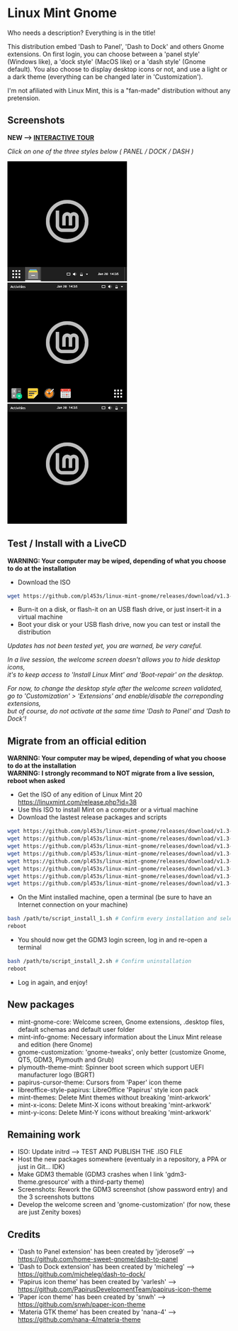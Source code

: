 # Linux Mint Gnome
Who needs a description? Everything is in the title!

This distribution embed 'Dash to Panel', 'Dash to Dock' and others Gnome extensions.
On first login, you can choose between a 'panel style' (Windows like), a 'dock style' (MacOS like) or a 'dash style' (Gnome default).
You also choose to display desktop icons or not, and use a light or a dark theme (everything can be changed later in 'Customization').

I'm not afiliated with Linux Mint, this is a "fan-made" distribution without any pretension.

## Screenshots

**NEW --> [INTERACTIVE TOUR](https://github.com/pl453s/linux-mint-gnome/blob/main/tour/tour.md)**

*Click on one of the three styles below ( PANEL / DOCK / DASH )*

[![Panel style](btn/panel.png)](https://github.com/pl453s/linux-mint-gnome/blob/main/tour/panel.md)
[![Dock style](btn/dock.png)](https://github.com/pl453s/linux-mint-gnome/blob/main/tour/dock.md)
[![Dash style](btn/dash.png)](https://github.com/pl453s/linux-mint-gnome/blob/main/tour/dash.md)

## Test / Install with a LiveCD

**WARNING: Your computer may be wiped, depending of what you choose to do at the installation**
- Download the ISO
```bash
wget https://github.com/pl453s/linux-mint-gnome/releases/download/v1.3-mint20/linux-mint-20-gnome-64-bit-v1.3.iso
```
- Burn-it on a disk, or flash-it on an USB flash drive, or just insert-it in a virtual machine
- Boot your disk or your USB flash drive, now you can test or install the distribution

*Updates has not been tested yet, you are warned, be very careful.*  

*In a live session, the welcome screen doesn't allows you to hide desktop icons,*  
*it's to keep access to 'Install Linux Mint' and 'Boot-repair' on the desktop.*  

*For now, to change the desktop style after the welcome screen validated,*  
*go to 'Customization' > 'Extensions' and enable/disable the correponding extensions,*  
*but of course, do not activate at the same time 'Dash to Panel' and 'Dash to Dock'!*

## Migrate from an official edition

**WARNING: Your computer may be wiped, depending of what you choose to do at the installation**  
**WARNING: I strongly recommand to NOT migrate from a live session, reboot when asked**
- Get the ISO of any edition of Linux Mint 20 https://linuxmint.com/release.php?id=38
- Use this ISO to install Mint on a computer or a virtual machine
- Download the lastest release packages and scripts
```bash
wget https://github.com/pl453s/linux-mint-gnome/releases/download/v1.3-mint20/mint-gnome-core.deb
wget https://github.com/pl453s/linux-mint-gnome/releases/download/v1.3-mint20/mint-info-gnome.deb
wget https://github.com/pl453s/linux-mint-gnome/releases/download/v1.3-mint20/gnome-customization.deb
wget https://github.com/pl453s/linux-mint-gnome/releases/download/v1.3-mint20/plymouth-theme-mint.deb
wget https://github.com/pl453s/linux-mint-gnome/releases/download/v1.3-mint20/papirus-cursor-theme.deb
wget https://github.com/pl453s/linux-mint-gnome/releases/download/v1.3-mint20/libreoffice-style-papirus.deb
wget https://github.com/pl453s/linux-mint-gnome/releases/download/v1.3-mint20/script_install_1.sh
wget https://github.com/pl453s/linux-mint-gnome/releases/download/v1.3-mint20/script_install_2.sh
```
- On the Mint installed machine, open a terminal (be sure to have an Internet connection on your machine)
```bash
bash /path/to/script_install_1.sh # Confirm every installation and select 'gdm3' instead of 'lightdm'
reboot
```
- You should now get the GDM3 login screen, log in and re-open a terminal
```bash
bash /path/to/script_install_2.sh # Confirm uninstallation
reboot
```
- Log in again, and enjoy!

## New packages

- mint-gnome-core: Welcome screen, Gnome extensions, .desktop files, default schemas and default user folder
- mint-info-gnome: Necessary information about the Linux Mint release and edition (here Gnome)
- gnome-customization: 'gnome-tweaks', only better (customize Gnome, QT5, GDM3, Plymouth and Grub)
- plymouth-theme-mint: Spinner boot screen which support UEFI manufacturer logo (BGRT)
- papirus-cursor-theme: Cursors from 'Paper' icon theme
- libreoffice-style-papirus: LibreOffice 'Papirus' style icon pack
- mint-themes: Delete Mint themes without breaking 'mint-arkwork'
- mint-x-icons: Delete Mint-X icons without breaking 'mint-arkwork'
- mint-y-icons: Delete Mint-Y icons without breaking 'mint-arkwork'

## Remaining work

- ISO: Update initrd --> TEST AND PUBLISH THE .ISO FILE
- Host the new packages somewhere (eventualy in a repository, a PPA or just in Git... IDK)
- Make GDM3 themable (GDM3 crashes when I link 'gdm3-theme.gresource' with a third-party theme)
- Screenshots: Rework the GDM3 screenshot (show password entry) and the 3 screenshots buttons
- Develop the welcome screen and 'gnome-customization' (for now, these are just Zenity boxes)

## Credits

- 'Dash to Panel extension' has been created by 'jderose9' --> https://github.com/home-sweet-gnome/dash-to-panel
- 'Dash to Dock extension' has been created by 'micheleg' --> https://github.com/micheleg/dash-to-dock/
- 'Papirus icon theme' has been created by 'varlesh' --> https://github.com/PapirusDevelopmentTeam/papirus-icon-theme
- 'Paper icon theme' has been created by 'snwh' --> https://github.com/snwh/paper-icon-theme
- 'Materia GTK theme' has been created by 'nana-4' --> https://github.com/nana-4/materia-theme
